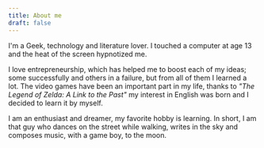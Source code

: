```yaml
---
title: About me
draft: false
---
```


I'm a Geek, technology and literature lover. I touched a computer at age 13 and the heat of the screen hypnotized me.

I love entrepreneurship, which has helped me to boost each of my  ideas; some successfully and others in a failure, but from all of them I learned a lot. The video games have been an important part in my life, thanks to *"The Legend of Zelda: A Link to the Past"* my interest in English was born and I decided to learn it by myself.

 I am an enthusiast and dreamer, my favorite hobby is learning. In short, I am that guy who dances on the street while walking, writes in the sky and composes music, with a game boy, to the moon.
